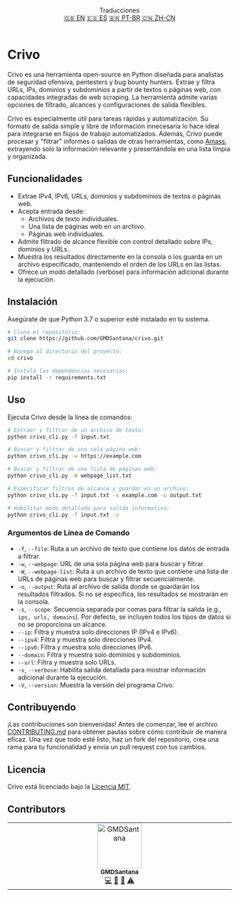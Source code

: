 <p align="center">
Traducciones <br>
<a href=https://github.com/GMDSantana/crivo/tree/master/README.md>🇬🇧 EN</a>
<a href=https://github.com/GMDSantana/crivo/tree/master/translations/es/README.md>🇪🇸 ES</a>
<a href=https://github.com/GMDSantana/crivo/tree/master/translations/pt-br/README.md>🇧🇷 PT-BR</a>
<a href=https://github.com/GMDSantana/crivo/tree/master/translations/zh-cn/README.md>🇨🇳 ZH-CN</a>
 <br><br>
</p>

# Crivo

Crivo es una herramienta open-source en Python diseñada para analistas de seguridad ofensiva, pentesters y bug bounty hunters. Extrae y filtra URLs, IPs, dominios y subdominios a partir de textos o páginas web, con capacidades integradas de web scraping. La herramienta admite varias opciones de filtrado, alcances y configuraciones de salida flexibles.

Crivo es especialmente útil para tareas rápidas y automatización. Su formato de salida simple y libre de información innecesaria lo hace ideal para integrarse en flujos de trabajo automatizados. Además, Crivo puede procesar y "filtrar" informes o salidas de otras herramientas, como [Amass](https://github.com/owasp-amass/amass), extrayendo solo la información relevante y presentándola en una lista limpia y organizada.

## Funcionalidades

- Extrae IPv4, IPv6, URLs, dominios y subdominios de textos o páginas web.
- Acepta entrada desde:
  - Archivos de texto individuales.
  - Una lista de páginas web en un archivo.
  - Páginas web individuales.
- Admite filtrado de alcance flexible con control detallado sobre IPs, dominios y URLs.
- Muestra los resultados directamente en la consola o los guarda en un archivo especificado, manteniendo el orden de los URLs en las listas.
- Ofrece un modo detallado (verbose) para información adicional durante la ejecución.

## Instalación

Asegúrate de que Python 3.7 o superior esté instalado en tu sistema.

```bash
# Clona el repositorio:
git clone https://github.com/GMDSantana/crivo.git

# Navega al directorio del proyecto:
cd crivo

# Instala las dependencias necesarias:
pip install -r requirements.txt
```

## Uso

Ejecuta Crivo desde la línea de comandos:

```bash
# Extraer y filtrar de un archivo de texto:
python crivo_cli.py -f input.txt

# Buscar y filtrar de una sola página web:
python crivo_cli.py -w https://example.com

# Buscar y filtrar de una lista de páginas web:
python crivo_cli.py -W webpage_list.txt

# Especificar filtros de alcance y guardar en un archivo:
python crivo_cli.py -f input.txt -s example.com -o output.txt

# Habilitar modo detallado para salida informativa:
python crivo_cli.py -f input.txt -v
```

### Argumentos de Línea de Comando

- `-f`, `--file`: Ruta a un archivo de texto que contiene los datos de entrada a filtrar.
- `-w`, `--webpage`: URL de una sola página web para buscar y filtrar.
- `-W`, `--webpage-list`: Ruta a un archivo de texto que contiene una lista de URLs de páginas web para buscar y filtrar secuencialmente.
- `-o`, `--output`: Ruta al archivo de salida donde se guardarán los resultados filtrados. Si no se especifica, los resultados se mostrarán en la consola.
- `-s`, `--scope`: Secuencia separada por comas para filtrar la salida (e.g., `ips, urls, domains`). Por defecto, se incluyen todos los tipos de datos si no se proporciona un alcance.
- `--ip`: Filtra y muestra solo direcciones IP (IPv4 e IPv6).
- `--ipv4`: Filtra y muestra solo direcciones IPv4.
- `--ipv6`: Filtra y muestra solo direcciones IPv6.
- `--domain`: Filtra y muestra solo dominios y subdominios.
- `--url`: Filtra y muestra solo URLs.
- `-v`, `--verbose`: Habilita salida detallada para mostrar información adicional durante la ejecución.
- `-V`, `--version`: Muestra la versión del programa Crivo.

## Contribuyendo

¡Las contribuciones son bienvenidas! Antes de comenzar, lee el archivo [CONTRIBUTING.md](CONTRIBUTING.md) para obtener pautas sobre cómo contribuir de manera eficaz. Una vez que todo esté listo, haz un fork del repositorio, crea una rama para tu funcionalidad y envía un pull request con tus cambios.

## Licencia

Crivo está licenciado bajo la [Licencia MIT](../LICENSE).

## Contributors

<!-- ALL-CONTRIBUTORS-LIST:START - Do not remove or modify this section -->
<!-- prettier-ignore-start -->
<!-- markdownlint-disable -->
<table>
  <tbody>
    <tr>
      <td align="center" valign="top" width="14.28%"><a href="https://gmdsantana.com/"><img src="https://avatars.githubusercontent.com/u/6341823?v=4?s=100" width="100px;" alt="GMDSantana"/><br /><sub><b>GMDSantana</b></sub></a><br /><a href="#code-GMDSantana" title="Code">💻</a> <a href="#design-GMDSantana" title="Design">🎨</a> <a href="#doc-GMDSantana" title="Documentation">📖</a> <a href="#test-GMDSantana" title="Tests">⚠️</a></td>
    </tr>
  </tbody>
</table>

<!-- markdownlint-restore -->
<!-- prettier-ignore-end -->

<!-- ALL-CONTRIBUTORS-LIST:END -->


